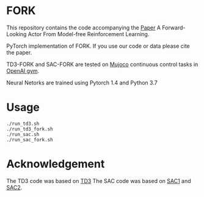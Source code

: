 # FORK
This repository contains the code accompanying the [Paper](https://arxiv.org/abs/2010.01652) A Forward-Looking Actor From Model-free Reinforcement Learning. 

PyTorch implementation of FORK. If you use our code or data please cite the paper.

TD3-FORK and SAC-FORK are tested on [Mujoco](http://www.mujoco.org/) continuous control tasks in [OpenAI gym](https://gym.openai.com/). 

Neural Netorks are trained using Pytorch 1.4 and Python 3.7

# Usage
```
./run_td3.sh
./run_td3_fork.sh
./run_sac.sh
./run_sac_fork.sh
```



# Acknowledgement
The TD3 code was based on [TD3](https://github.com/sfujim/TD3)
The SAC code was based on [SAC1](https://github.com/denisyarats/pytorch_sac) and [SAC2](https://github.com/vitchyr/rlkit).
